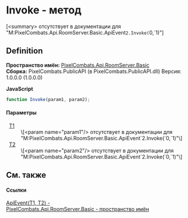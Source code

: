 # Invoke - метод


\[&lt;summary&gt; отсутствует в документации для "M:PixelCombats.Api.RoomServer.Basic.ApiEvent`2.Invoke(`0,`1)"\]



## Definition
**Пространство имён:** <a href="299769b5-0515-f682-c4bd-afa5af18175d">PixelCombats.Api.RoomServer.Basic</a>  
**Сборка:** PixelCombats.PublicAPI (в PixelCombats.PublicAPI.dll) Версия: 1.0.0.0 (1.0.0.0)

**JavaScript**
``` JavaScript
function Invoke(param1, param2);
```



#### Параметры
<dl><dt>  <a href="2c6ab617-976d-ae51-82f2-7621fc7e18d9">T1</a></dt><dd>\[&lt;param name="param1"/&gt; отсутствует в документации для "M:PixelCombats.Api.RoomServer.Basic.ApiEvent`2.Invoke(`0,`1)"\]</dd><dt>  <a href="2c6ab617-976d-ae51-82f2-7621fc7e18d9">T2</a></dt><dd>\[&lt;param name="param2"/&gt; отсутствует в документации для "M:PixelCombats.Api.RoomServer.Basic.ApiEvent`2.Invoke(`0,`1)"\]</dd></dl>

## См. также


#### Ссылки
<a href="2c6ab617-976d-ae51-82f2-7621fc7e18d9">ApiEvent(T1, T2) - </a>  
<a href="299769b5-0515-f682-c4bd-afa5af18175d">PixelCombats.Api.RoomServer.Basic - пространство имён</a>  
